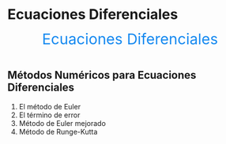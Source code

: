 # Ecuaciones Diferenciales
<?xml version="1.0" encoding="utf-8"?> <svg version="1.1" xmlns="http://www.w3.org/2000/svg" xmlns:xlink="http://www.w3.org/1999/xlink" width="500" height="46" > <text font-size="30" x="70" y="25"> <tspan fill="#1589F0">Ecuaciones</tspan> <tspan fill="#1589F0">Diferenciales</tspan> </text> </svg>

## Métodos Numéricos para Ecuaciones Diferenciales
1. El método de Euler
2. El término de error
3. Método de Euler mejorado
4. Método de Runge-Kutta


